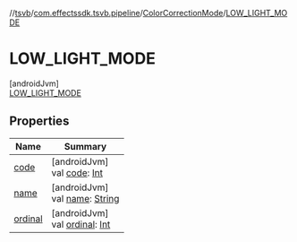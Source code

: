 //[tsvb](../../../../index.md)/[com.effectssdk.tsvb.pipeline](../../index.md)/[ColorCorrectionMode](../index.md)/[LOW_LIGHT_MODE](index.md)

# LOW_LIGHT_MODE

[androidJvm]\
[LOW_LIGHT_MODE](index.md)

## Properties

| Name | Summary |
|---|---|
| [code](../code.md) | [androidJvm]<br>val [code](../code.md): [Int](https://kotlinlang.org/api/latest/jvm/stdlib/kotlin-stdlib/kotlin/-int/index.html) |
| [name](../../-segmentation-mode/-l-a-n-d-s-c-a-p-e/index.md#-372974862%2FProperties%2F-1825426144) | [androidJvm]<br>val [name](../../-segmentation-mode/-l-a-n-d-s-c-a-p-e/index.md#-372974862%2FProperties%2F-1825426144): [String](https://kotlinlang.org/api/latest/jvm/stdlib/kotlin-stdlib/kotlin/-string/index.html) |
| [ordinal](../../-segmentation-mode/-l-a-n-d-s-c-a-p-e/index.md#-739389684%2FProperties%2F-1825426144) | [androidJvm]<br>val [ordinal](../../-segmentation-mode/-l-a-n-d-s-c-a-p-e/index.md#-739389684%2FProperties%2F-1825426144): [Int](https://kotlinlang.org/api/latest/jvm/stdlib/kotlin-stdlib/kotlin/-int/index.html) |
